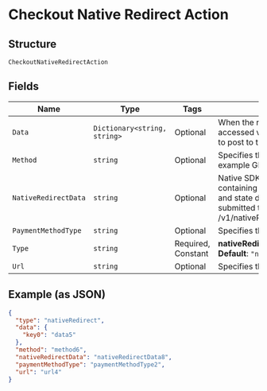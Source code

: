 
# Checkout Native Redirect Action

## Structure

`CheckoutNativeRedirectAction`

## Fields

| Name | Type | Tags | Description |
|  --- | --- | --- | --- |
| `Data` | `Dictionary<string, string>` | Optional | When the redirect URL must be accessed via POST, use this data to post to the redirect URL. |
| `Method` | `string` | Optional | Specifies the HTTP method, for example GET or POST. |
| `NativeRedirectData` | `string` | Optional | Native SDK's redirect data containing the direct issuer link and state data that must be submitted to the /v1/nativeRedirect/redirectResult. |
| `PaymentMethodType` | `string` | Optional | Specifies the payment method. |
| `Type` | `string` | Required, Constant | **nativeRedirect**<br>**Default**: `"nativeRedirect"` |
| `Url` | `string` | Optional | Specifies the URL to redirect to. |

## Example (as JSON)

```json
{
  "type": "nativeRedirect",
  "data": {
    "key0": "data5"
  },
  "method": "method6",
  "nativeRedirectData": "nativeRedirectData8",
  "paymentMethodType": "paymentMethodType2",
  "url": "url4"
}
```

